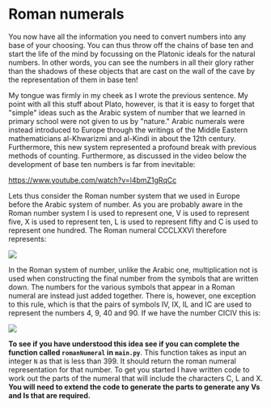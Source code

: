 # Roman numerals

You now have all the information you need to convert numbers into any base of your choosing.  You can thus throw off the chains of base ten and start the life of the mind by focussing on the Platonic ideals for the natural numbers.  In other words, you can see the numbers in all their glory rather than the shadows of these objects that are cast on the wall of the cave by the representation of them in base ten!  

My tongue was firmly in my cheek as I wrote the previous sentence.  My point with all this stuff about Plato, however, is that it is easy to forget that "simple" ideas such as the Arabic system of number that we learned in primary school were not given to us by "nature."  Arabic numerals were instead introduced to Europe through the writings of the Middle Eastern mathematicians al-Khwarizmi and al-Kindi in about the 12th century.  Furthermore, this new system represented a profound break with previous methods of counting.  Furthermore, as discussed in the video below the development of base ten numbers is far from inevitable:

https://www.youtube.com/watch?v=l4bmZ1gRqCc

Lets thus consider the Roman number system that we used in Europe before the Arabic system of number.  As you are probably aware in the Roman number system I is used to represent one, V is used to represent five, X is used to represent ten, L is used to represent fifty and C is used to represent one hundred.  The Roman numeral CCCLXXVI therefore represents:

![](https://render.githubusercontent.com/render/math?math=100+100+100+50+10+10+5+1=376)

In the Roman system of number, unlike the Arabic one, multiplication not is used when constructing the final number from the symbols that are written down.  The numbers for the various symbols that appear in a Roman numeral are instead just added together.  There is, however, one exception to this rule, which is that the pairs of symbols IV, IX, IL and IC are used to represent the numbers 4, 9, 40 and 90.  If we have the number CICIV this is:

![](https://render.githubusercontent.com/render/math?math=100+90+4=194)

__To see if you have understood this idea see if you can complete the function called `romanNumeral` in `main.py`__.  This function takes as input an integer `N` as that is less than 399.  It should return the roman numeral representation for that number.  To get you started I have written code to work out the parts of the numeral that will include the characters C, L and X.  __You will need to extend the code to generate the parts to generate any Vs and Is that are required.__

